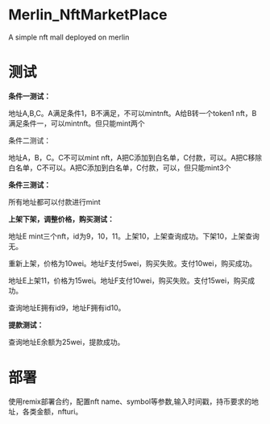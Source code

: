# Merlin_NftMarketPlace
A simple nft mall deployed on merlin

# 测试

**条件一测试：**

地址A,B,C。A满足条件1，B不满足，不可以mintnft。A给B转一个token1 nft，B满足条件一，可以mintnft。但只能mint两个

条件二测试：

地址A，B，C。C不可以mint nft，A把C添加到白名单，C付款，可以。A把C移除白名单，C不可以。A把C添加到白名单，C付款，可以，但只能mint3个

**条件三测试：**

所有地址都可以付款进行mint

**上架下架，调整价格，购买测试：**

地址E mint三个nft，id为9，10，11。上架10，上架查询成功。下架10，上架查询无。

重新上架，价格为10wei。地址F支付5wei，购买失败。支付10wei，购买成功。

地址E上架11，价格为15wei。地址F支付10wei，购买失败。支付15wei，购买成功。

查询地址E拥有id9，地址F拥有id10。

**提款测试：**

查询地址E余额为25wei，提款成功。

# 部署

使用remix部署合约，配置nft name、symbol等参数,输入时间戳，持币要求的地址，各类金额，nfturi。